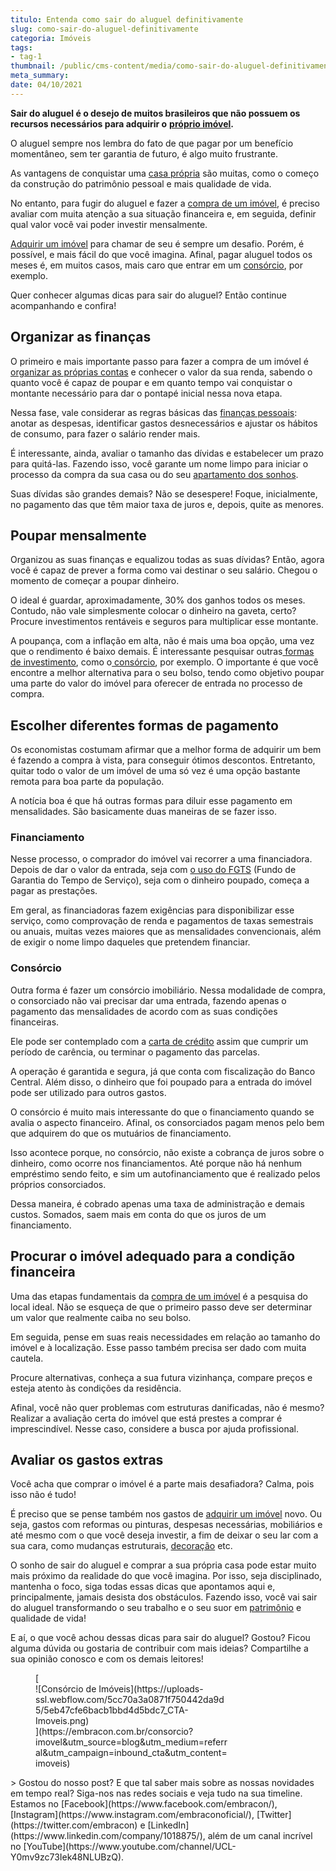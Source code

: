 ```yaml
---
titulo: Entenda como sair do aluguel definitivamente
slug: como-sair-do-aluguel-definitivamente
categoria: Imóveis
tags:
- tag-1
thumbnail: /public/cms-content/media/como-sair-do-aluguel-definitivamente.jpg
meta_summary: 
date: 04/10/2021
---
```

**Sair do aluguel é o desejo de muitos brasileiros que não possuem os recursos necessários para adquirir o** [**próprio imóvel**](https://www.embracon.com.br/consorcio-de-imoveis)**.**‍

O aluguel sempre nos lembra do fato de que pagar por um benefício momentâneo, sem ter garantia de futuro, é algo muito frustrante.

As vantagens de conquistar uma [casa própria](https://www.embracon.com.br/blog/por-que-contratar-o-consorcio-imobiliario-embracon) são muitas, como o começo da construção do patrimônio pessoal e mais qualidade de vida.

No entanto, para fugir do aluguel e fazer a [compra de um imóvel](https://www.embracon.com.br/blog/consorcio-de-imoveis-vale-a-pena), é preciso avaliar com muita atenção a sua situação financeira e, em seguida, definir qual valor você vai poder investir mensalmente.

[Adquirir um imóvel](https://www.embracon.com.br/blog/guia-completo-consorcio-imobiliario) para chamar de seu é sempre um desafio. Porém, é possível, e mais fácil do que você imagina. Afinal, pagar aluguel todos os meses é, em muitos casos, mais caro que entrar em um [consórcio](https://www.embracon.com.br/conhecaoconsorcio/o-que-e-consorcio), por exemplo.

Quer conhecer algumas dicas para sair do aluguel? Então continue acompanhando e confira!

Organizar as finanças
---------------------

O primeiro e mais importante passo para fazer a compra de um imóvel é [organizar as próprias contas](https://www.embracon.com.br/blog/7-dicas-para-comecar-a-sua-organizacao-financeira) e conhecer o valor da sua renda, sabendo o quanto você é capaz de poupar e em quanto tempo vai conquistar o montante necessário para dar o pontapé inicial nessa nova etapa.

Nessa fase, vale considerar as regras básicas das [finanças pessoais](https://www.embracon.com.br/blog/reserva-financeira-como-preparar-a-sua): anotar as despesas, identificar gastos desnecessários e ajustar os hábitos de consumo, para fazer o salário render mais.

É interessante, ainda, avaliar o tamanho das dívidas e estabelecer um prazo para quitá-las. Fazendo isso, você garante um nome limpo para iniciar o processo da compra da sua casa ou do seu [apartamento dos sonhos](https://www.embracon.com.br/blog/como-comprar-um-apartamento).

Suas dívidas são grandes demais? Não se desespere! Foque, inicialmente, no pagamento das que têm maior taxa de juros e, depois, quite as menores.

Poupar mensalmente
------------------

Organizou as suas finanças e equalizou todas as suas dívidas? Então, agora você é capaz de prever a forma como vai destinar o seu salário. Chegou o momento de começar a poupar dinheiro.

O ideal é guardar, aproximadamente, 30% dos ganhos todos os meses. Contudo, não vale simplesmente colocar o dinheiro na gaveta, certo? Procure investimentos rentáveis e seguros para multiplicar esse montante.

A poupança, com a inflação em alta, não é mais uma boa opção, uma vez que o rendimento é baixo demais. É interessante pesquisar outras[ formas de investimento](https://www.embracon.com.br/blog/quais-sao-os-melhores-tipos-de-investimentos-atualmente-confira), como o[ consórcio](https://www.embracon.com.br/blog/8-motivos-que-comprovam-que-consorcio-e-investimento), por exemplo. O importante é que você encontre a melhor alternativa para o seu bolso, tendo como objetivo poupar uma parte do valor do imóvel para oferecer de entrada no processo de compra.

Escolher diferentes formas de pagamento
---------------------------------------

Os economistas costumam afirmar que a melhor forma de adquirir um bem é fazendo a compra à vista, para conseguir ótimos descontos. Entretanto, quitar todo o valor de um imóvel de uma só vez é uma opção bastante remota para boa parte da população.

A notícia boa é que há outras formas para diluir esse pagamento em mensalidades. São basicamente duas maneiras de se fazer isso.

### Financiamento

Nesse processo, o comprador do imóvel vai recorrer a uma financiadora. Depois de dar o valor da entrada, seja com [o uso do FGTS](https://www.embracon.com.br/blog/5-passos-para-voce-usar-o-fgts-no-consorcio-imobiliario) (Fundo de Garantia do Tempo de Serviço), seja com o dinheiro poupado, começa a pagar as prestações.

Em geral, as financiadoras fazem exigências para disponibilizar esse serviço, como comprovação de renda e pagamentos de taxas semestrais ou anuais, muitas vezes maiores que as mensalidades convencionais, além de exigir o nome limpo daqueles que pretendem financiar.

### Consórcio

Outra forma é fazer um consórcio imobiliário. Nessa modalidade de compra, o consorciado não vai precisar dar uma entrada, fazendo apenas o pagamento das mensalidades de acordo com as suas condições financeiras.

Ele pode ser contemplado com a [carta de crédito](https://www.embracon.com.br/conhecaoconsorcio/o-que-e-carta-de-credito) assim que cumprir um período de carência, ou terminar o pagamento das parcelas.

A operação é garantida e segura, já que conta com fiscalização do Banco Central. Além disso, o dinheiro que foi poupado para a entrada do imóvel pode ser utilizado para outros gastos.

O consórcio é muito mais interessante do que o financiamento quando se avalia o aspecto financeiro. Afinal, os consorciados pagam menos pelo bem que adquirem do que os mutuários de financiamento.

Isso acontece porque, no consórcio, não existe a cobrança de juros sobre o dinheiro, como ocorre nos financiamentos. Até porque não há nenhum empréstimo sendo feito, e sim um autofinanciamento que é realizado pelos próprios consorciados.

Dessa maneira, é cobrado apenas uma taxa de administração e demais custos. Somados, saem mais em conta do que os juros de um financiamento.

Procurar o imóvel adequado para a condição financeira
-----------------------------------------------------

Uma das etapas fundamentais da [compra de um imóvel](https://www.embracon.com.br/blog/qual-e-a-documentacao-necessaria-para-a-compra-de-um-imovel) é a pesquisa do local ideal. Não se esqueça de que o primeiro passo deve ser determinar um valor que realmente caiba no seu bolso.

Em seguida, pense em suas reais necessidades em relação ao tamanho do imóvel e à localização. Esse passo também precisa ser dado com muita cautela.

Procure alternativas, conheça a sua futura vizinhança, compare preços e esteja atento às condições da residência.

Afinal, você não quer problemas com estruturas danificadas, não é mesmo? Realizar a avaliação certa do imóvel que está prestes a comprar é imprescindível. Nesse caso, considere a busca por ajuda profissional.

Avaliar os gastos extras
------------------------

Você acha que comprar o imóvel é a parte mais desafiadora? Calma, pois isso não é tudo!

É preciso que se pense também nos gastos de [adquirir um imóvel](https://www.embracon.com.br/blog/15-duvidas-sobre-consorcio-de-imoveis) novo. Ou seja, gastos com reformas ou pinturas, despesas necessárias, mobiliários e até mesmo com o que você deseja investir, a fim de deixar o seu lar com a sua cara, como mudanças estruturais, [decoração](https://www.embracon.com.br/category/decoracao-reformas) etc.

O sonho de sair do aluguel e comprar a sua própria casa pode estar muito mais próximo da realidade do que você imagina. Por isso, seja disciplinado, mantenha o foco, siga todas essas dicas que apontamos aqui e, principalmente, jamais desista dos obstáculos. Fazendo isso, você vai sair do aluguel transformando o seu trabalho e o seu suor em [patrimônio](https://www.embracon.com.br/blog/e-possivel-aumentar-o-patrimonio-saiba-aqui) e qualidade de vida!

E aí, o que você achou dessas dicas para sair do aluguel? Gostou? Ficou alguma dúvida ou gostaria de contribuir com mais ideias? Compartilhe a sua opinião conosco e com os demais leitores!

<figure class="w-richtext-figure-type-image w-richtext-align-center" style="max-width:310px">[<div>![Consórcio de Imóveis](https://uploads-ssl.webflow.com/5cc70a3a0871f750442da9d5/5eb47cfe6bacb1bbd4d5bdc7_CTA-Imoveis.png)</div>](https://embracon.com.br/consorcio?imovel&utm_source=blog&utm_medium=referral&utm_campaign=inbound_cta&utm_content=imoveis)</figure>> Gostou do nosso post? E que tal saber mais sobre as nossas novidades em tempo real? Siga-nos nas redes sociais e veja tudo na sua timeline. Estamos no [Facebook](https://www.facebook.com/embracon/), [Instagram](https://www.instagram.com/embraconoficial/), [Twitter](https://twitter.com/embracon) e [LinkedIn](https://www.linkedin.com/company/1018875/), além de um canal incrível no [YouTube](https://www.youtube.com/channel/UCL-Y0mv9zc73Iek48NLUBzQ).
